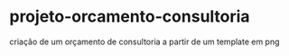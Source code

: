 # projeto-orcamento-consultoria
criação de um orçamento de consultoria a partir de um template em png 
